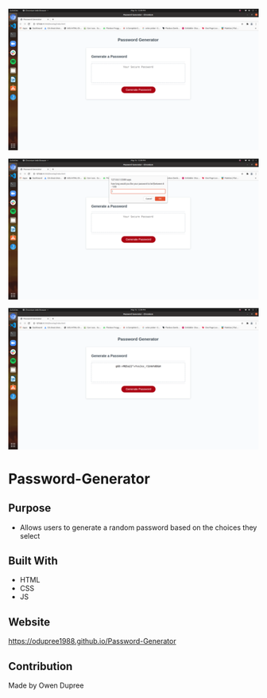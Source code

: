 ![](/assets/images/001.png)

![](/assets/images/002.png)

![](/assets/images/003.png)

# Password-Generator

## Purpose
* Allows users to generate a random password based on the choices they select 

## Built With
* HTML
* CSS
* JS

## Website
https://odupree1988.github.io/Password-Generator

## Contribution
Made by Owen Dupree

